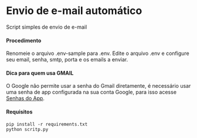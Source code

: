
# Envio de e-mail automático

Script simples de envio de e-mail

#### Procedimento
Renomeie o arquivo .env-sample para .env.
Edite o arquivo .env e configure seu email, senha, smtp, porta e os emails a enviar.

#### Dica para quem usa GMAIL
O Google não permite usar a senha do Gmail diretamente, é necessário usar uma senha de app configurada na sua conta Google, para isso acesse [Senhas do App](https://myaccount.google.com/apppasswords). 


#### Requisitos
```
pip install -r requirements.txt
python scritp.py

